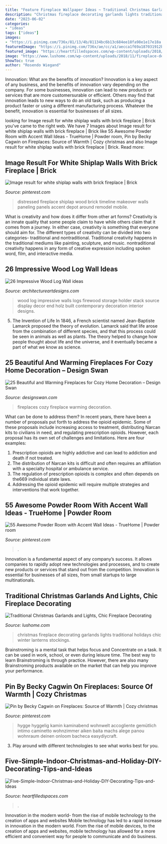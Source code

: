 ```yaml
---
title: "Feature Fireplace Wallpaper Ideas ~ Traditional Christmas Garlands And Lights, Chic Fireplace Decorating"
description: "Christmas fireplace decorating garlands lights traditional holidays chic winter lanterns stockings"
date: "2023-06-02"
categories:
- "ideas"
tags: ["ideas"]
images:
- "https://i.pinimg.com/736x/81/13/4b/81134bc6b13c684ee18fa98e1e17e18a.jpg"
featuredImage: "https://i.pinimg.com/736x/ae/cc/a1/aecca1f69a187031912b703a143f5c73.jpg"
featured_image: "https://heartfilledspaces.com/wp-content/uploads/2018/11/Five-Simple-Indoor-Christmas-and-Holiday-DIY-Decorating-Tips-and-Ideas-for-the-Staircase-Fireplace-Mantle-Window-Tree-Garland-Staircase-and-Home-Feature-Image.jpg"
image: "https://www.lushome.com/wp-content/uploads/2018/11/fireplace-decorating-ideas-christmas-garlands-lights-17.jpg"
ShowToc: true
author: "Rosendo Wiegand"
---
```



Innovation: What are the benefits of innovation?
Innovation is a key aspect of any business, and the benefits of innovation vary depending on the company. For some businesses, innovation can lead to new products or services that are more customersurable or efficient. Others may find that innovation leads to new ways to do an old task, such as producing a product faster or using a different manufacturing process. Whatever the benefit, innovation is essential for businesses of all sizes.

	

		
looking for Image result for white shiplap walls with brick fireplace | Brick you've came to the right web. We have 7 Images about Image result for white shiplap walls with brick fireplace | Brick like 55 Awesome Powder Room with Accent Wall Ideas - TrueHome | Powder room, Pin by Becky Cagwin on Fireplaces: Source of Warmth | Cozy christmas and also Image result for white shiplap walls with brick fireplace | Brick. Read more:
		
    
## Image Result For White Shiplap Walls With Brick Fireplace | Brick

<img loading=lazy src="https://i.pinimg.com/736x/81/13/4b/81134bc6b13c684ee18fa98e1e17e18a.jpg" onerror="this.onerror=null;this.src='https://tse2.mm.bing.net/th?id=OIP.VeFPqpM8-BhUYDw-7uDPTAAAAA&amp;pid=15.1';" alt="Image result for white shiplap walls with brick fireplace | Brick">

_Source: pinterest.com_

>distressed fireplace shiplap wood brick timeline makeover walls paneling panels accent depot around remodel mobile. 

	

What is creativity and how does it differ from other art forms?
Creativity is an innate quality that some people claim to have while others claim that it comes from a journey. In either case, creativity is something that everyone should aim for. The different types of creativity can be divided into two categories- traditional and nontraditional. Traditional creativity happens in the traditional mediums like painting, sculpture, and music. nontraditional creativity happens in any form of creative expression including spoken word, film, and interactive media.

    
## 26 Impressive Wood Log Wall Ideas

<img loading=lazy src="http://www.architectureartdesigns.com/wp-content/uploads/2013/09/2413.jpg" onerror="this.onerror=null;this.src='https://tse4.mm.bing.net/th?id=OIP.D6ZWhDDsUy3kfHq_ekJARQHaLH&amp;pid=15.1';" alt="26 Impressive Wood Log Wall ideas">

_Source: architectureartdesigns.com_

>wood log impressive walls logs firewood storage holder stack source display decor end holz built contemporary decoration interior designs. 

	

5. The Invention of Life
In 1846, a French scientist named Jean-Baptiste Lamarck proposed the theory of evolution. Lamarck said that life arose from the combination of different species, and that this process could be seen in animals as well as plants. The theory helped to change how people thought about life and the universe, and it eventually became a part of what we know as science.

    
## 25 Beautiful And Warming Fireplaces For Cozy Home Decoration – Design Swan

<img loading=lazy src="http://img.designswan.com/2011/12/fireplace/23.jpg" onerror="this.onerror=null;this.src='https://tse1.mm.bing.net/th?id=OIP.gCZ0NdOrIyOZ3-kJaK2kEQHaKg&amp;pid=15.1';" alt="25 Beautiful and Warming Fireplaces for Cozy Home Decoration – Design Swan">

_Source: designswan.com_

>fireplaces cozy fireplace warming decoration. 

	

What can be done to address them?
In recent years, there have been a number of proposals put forth to address the opioid epidemic. Some of these proposals include increasing access to treatment, distributing Narcan kits to civilians in need, and regulating prescription opioids. However, each proposal has its own set of challenges and limitations. Here are four examples:
1) Prescription opioids are highly addictive and can lead to addiction and death if not treated. 
2) The distribution of Narcan kits is difficult and often requires an affiliation with a specialty hospital or ambulance service. 
3) The regulation of prescription opioids is complex and often depends on the669 individual state laws. 
4) Addressing the opioid epidemic will require multiple strategies and interventions that work together.

    
## 55 Awesome Powder Room With Accent Wall Ideas - TrueHome | Powder Room

<img loading=lazy src="https://i.pinimg.com/736x/ae/cc/a1/aecca1f69a187031912b703a143f5c73.jpg" onerror="this.onerror=null;this.src='https://tse4.mm.bing.net/th?id=OIP.uRNsa9SQl4kf6WGs-zyjSgHaLI&amp;pid=15.1';" alt="55 Awesome Powder Room with Accent Wall Ideas - TrueHome | Powder room">

_Source: pinterest.com_

>. 

	

Innovation is a fundamental aspect of any company’s success. It allows companies to rapidly adopt new technologies and processes, and to create new products or services that stand out from the competition. Innovation is essential for businesses of all sizes, from small startups to large multinationals.

    
## Traditional Christmas Garlands And Lights, Chic Fireplace Decorating

<img loading=lazy src="https://www.lushome.com/wp-content/uploads/2018/11/fireplace-decorating-ideas-christmas-garlands-lights-17.jpg" onerror="this.onerror=null;this.src='https://tse4.mm.bing.net/th?id=OIP.9s_ru4bhpSQhnmwLjWdf9QHaIB&amp;pid=15.1';" alt="Traditional Christmas Garlands and Lights, Chic Fireplace Decorating">

_Source: lushome.com_

>christmas fireplace decorating garlands lights traditional holidays chic winter lanterns stockings. 

	

Brainstroming is a mental task that helps focus and Concentrate on a task. It can be used in work, school, or even during leisure time. The best way to learn Brainstroming is through practice. However, there are also many Brainstroming products available on the market that can help you improve your performance.

    
## Pin By Becky Cagwin On Fireplaces: Source Of Warmth | Cozy Christmas

<img loading=lazy src="https://i.pinimg.com/736x/3d/c6/03/3dc60334f8937cc2339b681cf9fa69db.jpg" onerror="this.onerror=null;this.src='https://tse3.mm.bing.net/th?id=OIP.6D0JDcREfZ4UvntTKyPbDAHaKz&amp;pid=15.1';" alt="Pin by Becky Cagwin on Fireplaces: Source of Warmth | Cozy christmas">

_Source: pinterest.com_

>hygge hyggelig kamin kaminabend wohnwelt accogliente gemütlich intimo caminetto wohnzimmer aiken baita machs alege panou wohnraum deinen onloom bacheca easydiycraft. 

	

3. Play around with different technologies to see what works best for you. 

    
## Five-Simple-Indoor-Christmas-and-Holiday-DIY-Decorating-Tips-and-Ideas

<img loading=lazy src="https://heartfilledspaces.com/wp-content/uploads/2018/11/Five-Simple-Indoor-Christmas-and-Holiday-DIY-Decorating-Tips-and-Ideas-for-the-Staircase-Fireplace-Mantle-Window-Tree-Garland-Staircase-and-Home-Feature-Image.jpg" onerror="this.onerror=null;this.src='https://tse3.mm.bing.net/th?id=OIP.tCjzdwdv0ut-57iA2OsqLQHaLH&amp;pid=15.1';" alt="Five-Simple-Indoor-Christmas-and-Holiday-DIY-Decorating-Tips-and-Ideas">

_Source: heartfilledspaces.com_

>. 

	

Innovation in the modern world- from the rise of mobile technology to the creation of apps and websites
Mobile technology has led to a rapid increase in innovation in the modern world. From the rise of mobile devices, to the creation of apps and websites, mobile technology has allowed for a more efficient and convenient way for people to communicate and do business.


